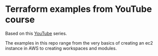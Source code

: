 # Terraform examples from YouTube course

Based on this [YouTube](https://www.youtube.com/playlist?list=PL8HowI-L-3_9bkocmR3JahQ4Y-Pbqs2Nt) series.

The examples in this repo range from the very basics of creating an ec2 instance in AWS to creating workspaces and modules.
